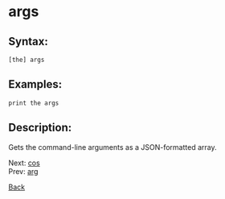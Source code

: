 # args

## Syntax:
`[the] args`

## Examples:
`print the args`

## Description:
Gets the command-line arguments as a JSON-formatted array. 

Next: [cos](cos.md)  
Prev: [arg](arg.md)

[Back](../../README.md)
